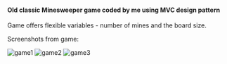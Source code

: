 #### Old classic Minesweeper game coded by me using MVC design pattern

Game offers flexible variables - number of mines and the board size.

Screenshots from game:

![game1](https://user-images.githubusercontent.com/47610591/103564122-4eef7200-4ebe-11eb-83dd-b6546515bd8d.png)
![game2](https://user-images.githubusercontent.com/47610591/103564125-50b93580-4ebe-11eb-8f3d-d2595693d94a.png)
![game3](https://user-images.githubusercontent.com/47610591/103564124-50209f00-4ebe-11eb-807f-9b1322ae2472.png)
